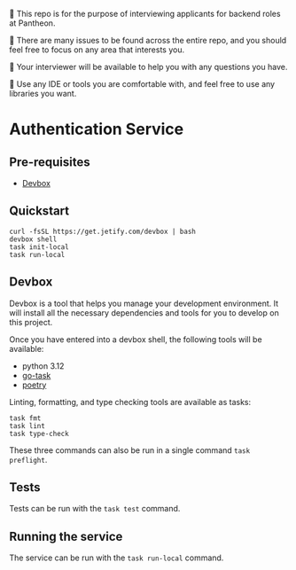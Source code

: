 🚨 This repo is for the purpose of interviewing applicants for backend roles at Pantheon.

🚨 There are many issues to be found across the entire repo, and you should feel free to focus on any area that interests you.

🚨 Your interviewer will be available to help you with any questions you have.

🚨 Use any IDE or tools you are comfortable with, and feel free to use any libraries you want.

# Authentication Service

## Pre-requisites

- [Devbox](https://www.jetify.com/devbox)

## Quickstart

```
curl -fsSL https://get.jetify.com/devbox | bash
devbox shell
task init-local
task run-local
```

## Devbox

Devbox is a tool that helps you manage your development environment. It will install all the necessary dependencies and tools for you to develop on this project.

Once you have entered into a devbox shell, the following tools will be available:

- python 3.12
- [go-task](https://taskfile.dev)
- [poetry](https://python-poetry.org/)

Linting, formatting, and type checking tools are available as tasks:

```
task fmt
task lint
task type-check
```

These three commands can also be run in a single command `task preflight`.

## Tests

Tests can be run with the `task test` command.

## Running the service

The service can be run with the `task run-local` command.

